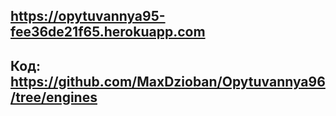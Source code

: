 ## https://opytuvannya95-fee36de21f65.herokuapp.com

## Код: https://github.com/MaxDzioban/Opytuvannya96/tree/engines

